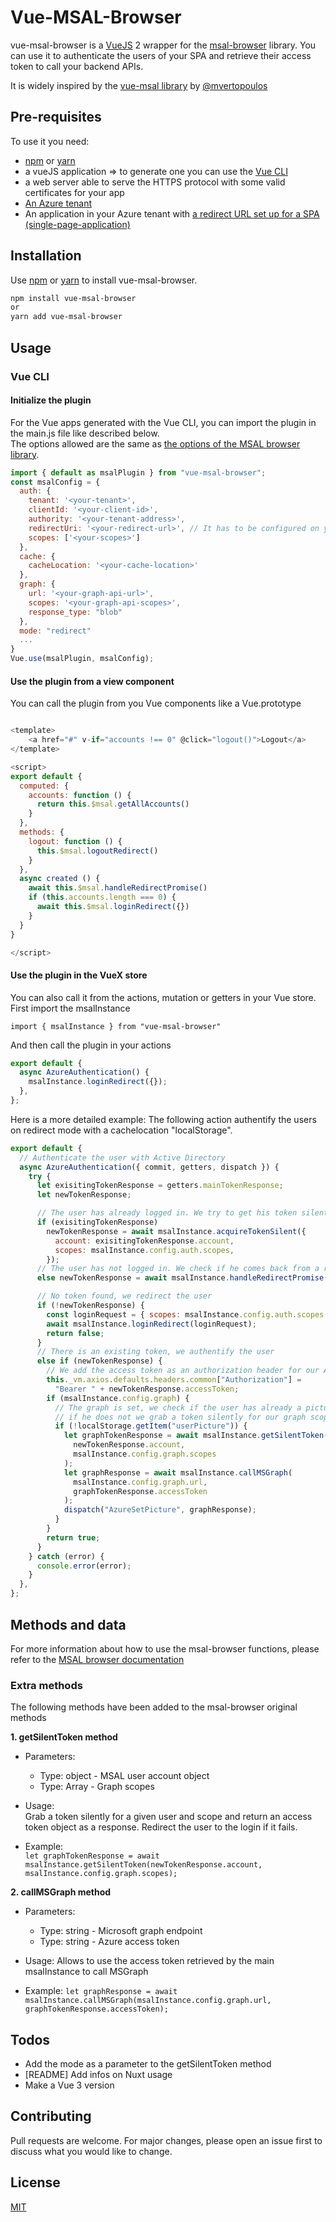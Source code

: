 # Vue-MSAL-Browser

vue-msal-browser is a [VueJS](https://vuejs.org/) 2 wrapper for the [msal-browser](https://www.npmjs.com/package/@azure/msal-browser) library. You can use it to authenticate the users of your SPA and retrieve their access token to call your backend APIs.

It is widely inspired by the [vue-msal library](https://github.com/mvertopoulos/vue-msal) by [@mvertopoulos](https://github.com/mvertopoulos)

## Pre-requisites

To use it you need:

- [npm](https://www.npmjs.com/get-npm) or [yarn](https://classic.yarnpkg.com/en/docs/getting-started/)
- a vueJS application => to generate one you can use the [Vue CLI](https://cli.vuejs.org/)
- a web server able to serve the HTTPS protocol with some valid certificates for your app
- [An Azure tenant](https://docs.microsoft.com/en-us/azure/active-directory/develop/quickstart-create-new-tenant)
- An application in your Azure tenant with [a redirect URL set up for a SPA (single-page-application)](https://docs.microsoft.com/en-us/azure/active-directory/develop/scenario-spa-app-registration#redirect-uri-msaljs-20-with-auth-code-flow)

## Installation

Use [npm](https://www.npmjs.com/get-npm) or [yarn](https://classic.yarnpkg.com/en/docs/getting-started/) to install vue-msal-browser.

```bash
npm install vue-msal-browser
or
yarn add vue-msal-browser
```

## Usage

### Vue CLI

#### Initialize the plugin

For the Vue apps generated with the Vue CLI, you can import the plugin in the main.js file like described below.  
The options allowed are the same as [the options of the MSAL browser library](https://github.com/AzureAD/microsoft-authentication-library-for-js/blob/dev/lib/msal-browser/docs/configuration.md).

```javascript
import { default as msalPlugin } from "vue-msal-browser";
const msalConfig = {
  auth: {
    tenant: '<your-tenant>',
    clientId: '<your-client-id>',
    authority: '<your-tenant-address>',
    redirectUri: '<your-redirect-url>', // It has to be configured on your Azure tenant
    scopes: ['<your-scopes>']
  },
  cache: {
    cacheLocation: '<your-cache-location>'
  },
  graph: {
    url: '<your-graph-api-url>',
    scopes: '<your-graph-api-scopes>',
    response_type: "blob"
  },
  mode: "redirect"
  ...
}
Vue.use(msalPlugin, msalConfig);
```

#### Use the plugin from a view component

You can call the plugin from you Vue components like a Vue.prototype

```javascript

<template>
    <a href="#" v-if="accounts !== 0" @click="logout()">Logout</a>
</template>

<script>
export default {
  computed: {
    accounts: function () {
      return this.$msal.getAllAccounts()
    }
  },
  methods: {
    logout: function () {
      this.$msal.logoutRedirect()
    }
  },
  async created () {
    await this.$msal.handleRedirectPromise()
    if (this.accounts.length === 0) {
      await this.$msal.loginRedirect({})
    }
  }
}

</script>


```

#### Use the plugin in the VueX store

You can also call it from the actions, mutation or getters in your Vue store.  
First import the msalInstance

`import { msalInstance } from "vue-msal-browser"`

And then call the plugin in your actions

```javascript
export default {
  async AzureAuthentication() {
    msalInstance.loginRedirect({});
  },
};
```

Here is a more detailed example: The following action authentify the users on redirect mode with a cachelocation "localStorage".

```javascript
export default {
  // Authenticate the user with Active Directory
  async AzureAuthentication({ commit, getters, dispatch }) {
    try {
      let exisitingTokenResponse = getters.mainTokenResponse;
      let newTokenResponse;

      // The user has already logged in. We try to get his token silently
      if (exisitingTokenResponse)
        newTokenResponse = await msalInstance.acquireTokenSilent({
          account: exisitingTokenResponse.account,
          scopes: msalInstance.config.auth.scopes,
        });
      // The user has not logged in. We check if he comes back from a redirect with a token
      else newTokenResponse = await msalInstance.handleRedirectPromise();

      // No token found, we redirect the user
      if (!newTokenResponse) {
        const loginRequest = { scopes: msalInstance.config.auth.scopes };
        await msalInstance.loginRedirect(loginRequest);
        return false;
      }
      // There is an existing token, we authentify the user
      else if (newTokenResponse) {
        // We add the access token as an authorization header for our Axios requests to our API
        this._vm.axios.defaults.headers.common["Authorization"] =
          "Bearer " + newTokenResponse.accessToken;
        if (msalInstance.config.graph) {
          // The graph is set, we check if the user has already a picture in the local storage
          // if he does not we grab a token silently for our graph scope and call Microsoft graph to get the picture
          if (!localStorage.getItem("userPicture")) {
            let graphTokenResponse = await msalInstance.getSilentToken(
              newTokenResponse.account,
              msalInstance.config.graph.scopes
            );
            let graphResponse = await msalInstance.callMSGraph(
              msalInstance.config.graph.url,
              graphTokenResponse.accessToken
            );
            dispatch("AzureSetPicture", graphResponse);
          }
        }
        return true;
      }
    } catch (error) {
      console.error(error);
    }
  },
};
```

## Methods and data

For more information about how to use the msal-browser functions, please refer to the [MSAL browser documentation](https://www.npmjs.com/package/@azure/msal-browser#usage)

### Extra methods

The following methods have been added to the msal-browser original methods

**1. getSilentToken method**

- Parameters:

  - Type: object - MSAL user account object
  - Type: Array - Graph scopes

- Usage:  
   Grab a token silently for a given user and scope and return an access token object as a response. Redirect the user to the login if it fails.

- Example:  
   `let graphTokenResponse = await msalInstance.getSilentToken(newTokenResponse.account, msalInstance.config.graph.scopes);`

**2. callMSGraph method**

- Parameters:

  - Type: string - Microsoft graph endpoint
  - Type: string - Azure access token

- Usage:
  Allows to use the access token retrieved by the main msalInstance to call MSGraph

- Example:
  `let graphResponse = await msalInstance.callMSGraph(msalInstance.config.graph.url, graphTokenResponse.accessToken);`

## Todos

- Add the mode as a parameter to the getSilentToken method
- [README] Add infos on Nuxt usage
- Make a Vue 3 version

## Contributing

Pull requests are welcome. For major changes, please open an issue first to discuss what you would like to change.

## License

[MIT](https://choosealicense.com/licenses/mit/)
